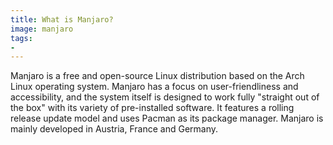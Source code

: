 ```yaml
---
title: What is Manjaro?
image: manjaro
tags:
- 
---
```

Manjaro is a free and open-source Linux distribution based on the Arch Linux operating system. Manjaro has a focus on user-friendliness and accessibility, and the system itself is designed to work fully "straight out of the box" with its variety of pre-installed software. It features a rolling release update model and uses Pacman as its package manager. Manjaro is mainly developed in Austria, France and Germany.